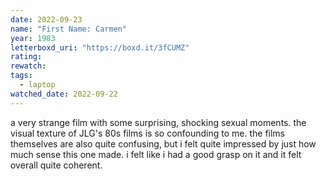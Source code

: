 ```yaml
---
date: 2022-09-23
name: "First Name: Carmen"
year: 1983
letterboxd_uri: "https://boxd.it/3fCUMZ"
rating: 
rewatch: 
tags:
  - laptop
watched_date: 2022-09-22
---
```


a very strange film with some surprising, shocking sexual moments. the visual texture of JLG's 80s films is so confounding to me. the films themselves are also quite confusing, but i felt quite impressed by just how much sense this one made. i felt like i had a good grasp on it and it felt overall quite coherent.
